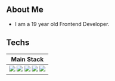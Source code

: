 ## About Me

- I am a 19 year old Frontend Developer.

## Techs

<table>
<thead>
  <tr>
    <th>Main Stack</th>
  </tr>
</thead>
<tbody>
  <tr align="center">
    <td>
       <img src="https://skillicons.dev/icons?i=react"/>
       <img src="https://skillicons.dev/icons?i=js"/>
      <img src="https://skillicons.dev/icons?i=figma"/>
      <img src="https://skillicons.dev/icons?i=html"/>
      <img src="https://skillicons.dev/icons?i=css"/>
    </td>
  </tr>
</tbody>
</table>
